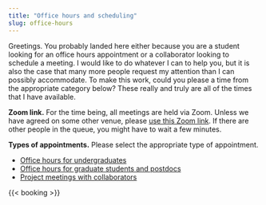 ```yaml
---
title: "Office hours and scheduling"
slug: office-hours
---
```


Greetings. You probably landed here either because you are a student looking for an office hours appointment or a collaborator looking to schedule a meeting. I would like to do whatever I can to help you, but it is also the case that many more people request my attention than I can possibly accommodate. To make this work, could you please a time from the appropriate category below? These really and truly are all of the times that I have available.

**Zoom link.** For the time being, all meetings are held via Zoom. Unless we have agreed on some other venue, please [use this Zoom link](https://gmu.zoom.us/j/8191376868?pwd=dFF5VzRXV2tpOGJQZG9LMFJmK25PZz09). If there are other people in the queue, you might have to wait a few minutes.

**Types of appointments.** Please select the appropriate type of appointment.

- [Office hours for undergraduates](#undergrad)
- [Office hours for graduate students and postdocs](#gradstudent)
- [Project meetings with collaborators](#projects)

{{< booking >}}
